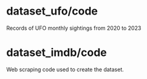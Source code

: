 # dataset_ufo/code
Records of UFO monthly sightings from 2020 to 2023

# dataset_imdb/code
Web scraping code used to create the dataset.

